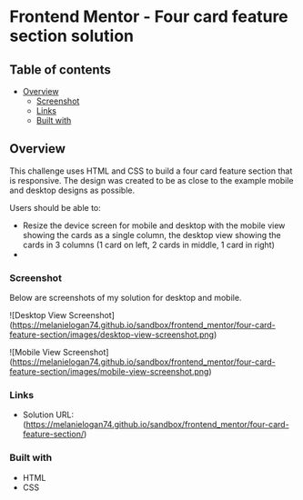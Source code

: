 # Frontend Mentor - Four card feature section solution

## Table of contents

- [Overview](#overview)
  - [Screenshot](#screenshot)
  - [Links](#links)
  - [Built with](#built-with)
 

## Overview
This challenge uses HTML and CSS to build a four card feature section that is responsive. The design was created to be as close to the example mobile and desktop designs as possible. 

Users should be able to:
- Resize the device screen for mobile and desktop with the mobile view showing the cards as a single column, the desktop view showing the cards in 3 columns (1 card on left, 2 cards in middle, 1 card in right)
- 

### Screenshot
Below are screenshots of my solution for desktop and mobile.

![Desktop View Screenshot] (https://melanielogan74.github.io/sandbox/frontend_mentor/four-card-feature-section/images/desktop-view-screenshot.png)

![Mobile View Screenshot] (https://melanielogan74.github.io/sandbox/frontend_mentor/four-card-feature-section/images/mobile-view-screenshot.png)


### Links
- Solution URL:(https://melanielogan74.github.io/sandbox/frontend_mentor/four-card-feature-section/)

### Built with
- HTML
- CSS